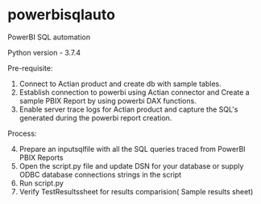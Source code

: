 # powerbisqlauto
PowerBI SQL automation

Python version - 3.7.4 

Pre-requisite:
1.	Connect to Actian product and create db with sample tables.
2.  Establish connection to powerbi using Actian connector and Create a sample PBIX Report by using powerbi DAX functions.
3.	Enable server trace logs for Actian product and capture the SQL's generated during the powerbi report creation.

Process:

4.	Prepare an inputsqlfile with all the SQL queries traced from PowerBI PBIX Reports
5.	Open the script.py file and update DSN for your database or supply ODBC database connections strings in the script 
6.  Run script.py 
7.	Verify TestResultssheet for results comparision( Sample results sheet)

